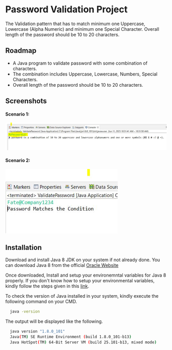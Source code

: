 # Password Validation Project
The Validation pattern that has to match minimum one Uppercase, Lowercase (Alpha Numeric) and minimum one Special Character. Overall length of the password should be 10 to 20 characters.
## Roadmap
- A Java program to validate password with some combination of characters.
- The combination includes Uppercase, Lowercase, Numbers, Special Characters.
- Overall length of the password should be 10 to 20 characters.

## Screenshots

#### Scenario 1:
![App Screenshot](https://github.com/CHANDRASEKAR98/password-validation-project/blob/main/images/screenshot-scenario1.JPG)

#### Scenario 2:
![App Screenshot](https://github.com/CHANDRASEKAR98/password-validation-project/blob/main/images/Screenshot-scenario2.JPG)


## Installation

Download and install Java 8 JDK on your system if not already done.
You can download Java 8 from the official [Oracle Website](https://www.oracle.com/in/java/technologies/javase/javase8-archive-downloads.html) 

Once downloaded, Install and setup your environemntal variables for Java 8 properly. If you don't know how to setup your environmental variables, kindly follow the steps given in this [link](https://www.javatpoint.com/how-to-set-path-in-java).

To check the version of Java installed in your system, kindly execute the following command on your CMD.

```bash
  java -version
```
The output will be displayed like the following.

```bash
  java version "1.8.0_101"
  Java(TM) SE Runtime Environment (build 1.8.0_101-b13)
  Java HotSpot(TM) 64-Bit Server VM (build 25.101-b13, mixed mode)
```
